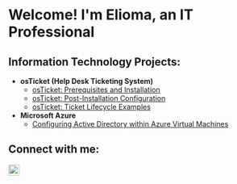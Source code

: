 <h1>Welcome! I'm Elioma, an IT Professional</h1>

<h2> Information Technology Projects:</h2>

- <b>osTicket (Help Desk Ticketing System)</b>
  - [osTicket: Prerequisites and Installation](https://github.com/ecor12/osticket-prereqs)
  - [osTicket: Post-Installation Configuration](https://github.com/eco12/post-install-config)
  - [osTicket: Ticket Lifecycle Examples](https://github.com/ecor12/ticket-lifecycle)
- <b>Microsoft Azure</b>
  - [Configuring Active Directory within Azure Virtual Machines](https://github.com/ecor12/active-dir)


<h2>Connect with me:</h2>

[<img align="left" width="22px" src="https://cdn.jsdelivr.net/npm/simple-icons@v3/icons/linkedin.svg" />][linkedin]

[linkedin]: https://linkedin.com/
